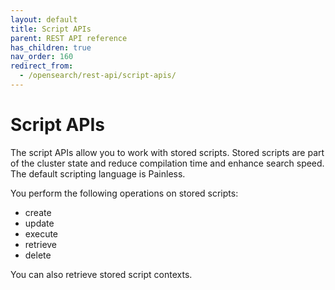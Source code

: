 ```yaml
---
layout: default
title: Script APIs
parent: REST API reference
has_children: true
nav_order: 160
redirect_from:
  - /opensearch/rest-api/script-apis/
---
```


# Script APIs

The script APIs allow you to work with stored scripts. Stored scripts are part of the cluster state and reduce compilation time and enhance search speed. The default scripting language is Painless. 

You perform the following operations on stored scripts:
* create
* update
* execute
* retrieve
* delete
 
You can also retrieve stored script contexts.